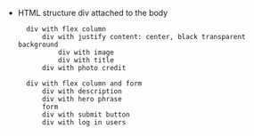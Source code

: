 - HTML structure
    div attached to the body
        
        div with flex column
            div with justify content: center, black transparent background
                div with image
                div with title
            div with photo credit

        div with flex column and form
            div with description
            div with hero phrase
            form
            div with submit button
            div with log in users
            